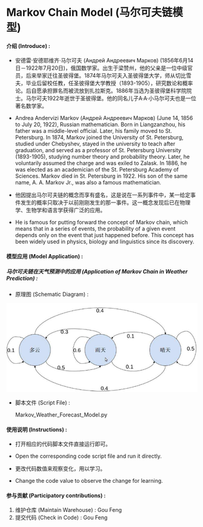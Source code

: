 # Markov Chain Model (马尔可夫链模型)

#### 介绍 (Introduce) :

* 安德雷·安德耶维齐·马尔可夫 (Андрей Андреевич Марков) (1856年6月14日－1922年7月20日)，俄国数学家。出生于梁赞州，他的父亲是一位中级官员，后来举家迁往圣彼得堡。1874年马尔可夫入圣彼得堡大学，师从切比雪夫，毕业后留校任教，任圣彼得堡大学教授（1893-1905），研究数论和概率论。后自愿承担罪名而被流放到扎拉斯克。1886年当选为圣彼得堡科学院院士。马尔可夫1922年逝世于圣彼得堡。他的同名儿子A·A·小马尔可夫也是一位著名数学家。

* Andrea Andervizi Markov (Андрей Андреевич Марков) (June 14, 1856 to July 20, 1922), Russian mathematician. Born in Liangzanzhou, his father was a middle-level official. Later, his family moved to St. Petersburg. In 1874, Markov joined the University of St. Petersburg, studied under Chebyshev, stayed in the university to teach after graduation, and served as a professor of St. Petersburg University (1893-1905), studying number theory and probability theory. Later, he voluntarily assumed the charge and was exiled to Zalask. In 1886, he was elected as an academician of the St. Petersburg Academy of Sciences. Markov died in St. Petersburg in 1922. His son of the same name, A. A. Markov Jr., was also a famous mathematician.

* 他因提出马尔可夫链的概念而享有盛名，这是说在一系列事件中，某一给定事件发生的概率只取决于以前刚刚发生的那一事件。这一概念发现后已在物理学、生物学和语言学获得广泛的应用。

* He is famous for putting forward the concept of Markov chain, which means that in a series of events, the probability of a given event depends only on the event that just happened before. This concept has been widely used in physics, biology and linguistics since its discovery.

#### 模型应用 (Model Application) :

##### 马尔可夫链在天气预测中的应用 (Application of Markov Chain in Weather Prediction) :

* 原理图 (Schematic Diagram) :

![alt Markov Weather Forecast Model](./Image/Markov_Weather_Forecast_Model_2022-10-16.jpg)

* 脚本文件 (Script File) :

  Markov_Weather_Forecast_Model.py


#### 使用说明 (Instructions) :

* 打开相应的代码脚本文件直接运行即可。
* Open the corresponding code script file and run it directly.

* 更改代码数值来观察变化，用以学习。
* Change the code value to observe the change for learning.

#### 参与贡献 (Participatory contributions) :

1.  维护仓库 (Maintain Warehouse) : Gou Feng
2.  提交代码 (Check in Code) : Gou Feng
